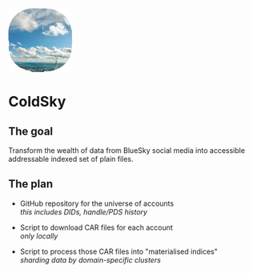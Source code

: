 ![md(`](coldsky-icon.png)

# ColdSky

## The goal

Transform the wealth of data from BlueSky social media 
into accessible addressable indexed set of plain files.

## The plan

* GitHub repository for the universe of accounts   <br>
  *this includes DIDs, handle/PDS history*

* Script to download CAR files for each account   <br>
   *only locally*

* Script to process those CAR files into "materialised indices"  <br>
   *sharding data by domain-specific clusters*


<!-- `)] // -->